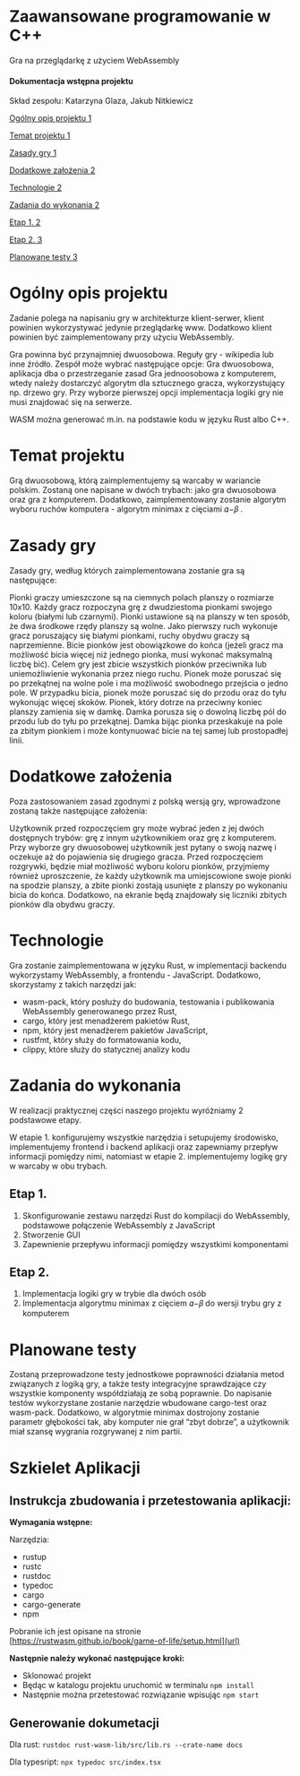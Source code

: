 # Zaawansowane programowanie w C++ 

Gra na przeglądarkę z użyciem WebAssembly

#### Dokumentacja wstępna projektu

Skład zespołu: Katarzyna Glaza, Jakub Nitkiewicz


[Ogólny opis projektu	1](#_Toc138335219)

[Temat projektu	1](#_Toc373063069)

[Zasady gry	1](#_Toc1065200622)

[Dodatkowe założenia	2](#_Toc750165419)

[Technologie	2](#_Toc793952479)

[Zadania do wykonania	2](#_Toc2088189025)

[Etap 1.	2](#_Toc2045757164)

[Etap 2.	3](#_Toc535475920)

[Planowane testy	3](#_Toc1717203983)

# Ogólny opis projektu
Zadanie polega na napisaniu gry w architekturze klient-serwer, klient powinien wykorzystywać jedynie przeglądarkę www. Dodatkowo klient powinien być zaimplementowany przy użyciu WebAssembly.

Gra powinna być przynajmniej dwuosobowa. Reguły gry - wikipedia lub inne źródło. Zespół może wybrać następujące opcje: Gra dwuosobowa, aplikacja dba o przestrzeganie zasad Gra jednoosobowa z komputerem, wtedy należy dostarczyć algorytm dla sztucznego gracza, wykorzystujący np. drzewo gry. Przy wyborze pierwszej opcji implementacja logiki gry nie musi znajdować się na serwerze.

WASM można generować m.in. na podstawie kodu w języku Rust albo C++.

# Temat projektu
Grą dwuosobową, którą zaimplementujemy są warcaby w wariancie polskim. Zostaną one napisane w dwóch trybach: jako gra dwuosobowa oraz gra z komputerem. Dodatkowo, zaimplementowany zostanie algorytm wyboru ruchów komputera - algorytm minimax z cięciami 𝛼−𝛽 . 

# Zasady gry
Zasady gry, według których zaimplementowana zostanie gra są następujące:

Pionki graczy umieszczone są na ciemnych polach planszy o rozmiarze 10x10. Każdy gracz rozpoczyna grę z dwudziestoma pionkami swojego koloru (białymi lub czarnymi). Pionki ustawione są na planszy w ten sposób, że dwa środkowe rzędy planszy są wolne. Jako pierwszy ruch wykonuje gracz poruszający się białymi pionkami, ruchy obydwu graczy są naprzemienne. Bicie pionków jest obowiązkowe do końca (jeżeli gracz ma możliwość bicia więcej niż jednego pionka, musi wykonać maksymalną liczbę bić). Celem gry jest zbicie wszystkich pionków przeciwnika lub uniemożliwienie wykonania przez niego ruchu. Pionek może poruszać się po przekątnej na wolne pole i ma możliwość swobodnego przejścia o jedno pole. W przypadku bicia, pionek może poruszać się do przodu oraz do tyłu wykonując więcej skoków. Pionek, który dotrze na przeciwny koniec planszy zamienia się w damkę. Damka porusza się o dowolną liczbę pól do przodu lub do tyłu po przekątnej. Damka bijąc pionka przeskakuje na pole za zbitym pionkiem i może kontynuować bicie na tej samej lub prostopadłej linii. 

# Dodatkowe założenia
Poza zastosowaniem zasad zgodnymi z polską wersją gry, wprowadzone zostaną także następujące założenia:

Użytkownik przed rozpoczęciem gry może wybrać jeden z jej dwóch dostępnych trybów: grę z innym użytkownikiem oraz grę z komputerem. Przy wyborze gry dwuosobowej użytkownik jest pytany o swoją nazwę i oczekuje aż do pojawienia się drugiego gracza. Przed rozpoczęciem rozgrywki, będzie miał możliwość wyboru koloru pionków, przyjmiemy również uproszczenie, że każdy użytkownik ma umiejscowione swoje pionki na spodzie planszy, a zbite pionki zostają usunięte z planszy po wykonaniu bicia do końca. Dodatkowo, na ekranie będą znajdowały się liczniki zbitych pionków dla obydwu graczy.

# Technologie
Gra zostanie zaimplementowana w języku Rust, w implementacji backendu wykorzystamy WebAssembly, a frontendu - JavaScript. Dodatkowo, skorzystamy z takich narzędzi jak:

- wasm-pack, który posłuży do budowania, testowania i publikowania WebAssembly generowanego przez Rust,
- cargo, który jest menadżerem pakietów Rust,
- npm, który jest menadżerem pakietów JavaScript,
- rustfmt, który służy do formatowania kodu,
- clippy, które służy do statycznej analizy kodu

# Zadania do wykonania
W realizacji praktycznej części naszego projektu wyróżniamy 2 podstawowe etapy.

W etapie 1. konfigurujemy wszystkie narzędzia i setupujemy środowisko, implementujemy frontend i backend aplikacji oraz zapewniamy przepływ informacji pomiędzy nimi, natomiast w etapie 2. implementujemy logikę gry w warcaby w obu trybach.

## Etap 1.
1. Skonfigurowanie zestawu narzędzi Rust do kompilacji do WebAssembly, podstawowe połączenie WebAssembly z JavaScript
1. Stworzenie GUI
1. Zapewnienie przepływu informacji pomiędzy wszystkimi komponentami
## Etap 2.
1. Implementacja logiki gry w trybie dla dwóch osób
1. Implementacja algorytmu minimax z cięciem 𝛼−𝛽 do wersji trybu gry z komputerem

# Planowane testy
Zostaną przeprowadzone testy jednostkowe poprawności działania metod związanych z logiką gry, a także testy integracyjne sprawdzające czy wszystkie komponenty współdziałają ze sobą poprawnie. Do napisanie testów wykorzystane zostanie narzędzie wbudowane cargo-test oraz wasm-pack. Dodatkowo, w algorytmie minimax dostrojony zostanie parametr głębokości tak, aby komputer nie grał “zbyt dobrze”, a użytkownik miał szansę wygrania rozgrywanej z nim partii.

# Szkielet Aplikacji
## Instrukcja zbudowania i przetestowania aplikacji:
**Wymagania wstępne:**

Narzędzia:
- rustup
- rustc
- rustdoc
- typedoc
- cargo
- cargo-generate
- npm

Pobranie ich jest opisane na stronie [https://rustwasm.github.io/book/game-of-life/setup.html](url)

**Następnie należy wykonać następujące kroki:**
- Sklonować projekt
- Będąc w katalogu projektu uruchomić w terminalu `npm install`
- Następnie można przetestować rozwiązanie wpisując `npm start`

## Generowanie dokumetacji
Dla rust:
`rustdoc rust-wasm-lib/src/lib.rs --crate-name docs`

Dla typesript:
`npx typedoc src/index.tsx`

